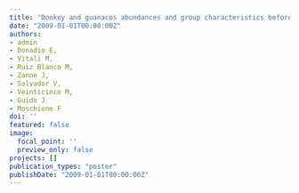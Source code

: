 ```yaml
---
title: "Donkey and guanacos abundances and group characteristics before and after donkey removal in Northwestern Argentina"
date: "2009-01-01T00:00:00Z"
authors:
- admin
- Donadio E, 
- Vitali M, 
- Ruiz Blanco M, 
- Zanon J, 
- Salvador V, 
- Veinticinco M, 
- Guido J 
- Moschione F
doi: ''
featured: false
image:
  focal_point: ''
  preview_only: false
projects: []
publication_types: "poster"
publishDate: "2009-01-01T00:00:00Z"
---
```

